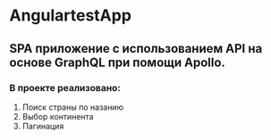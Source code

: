 # AngulartestApp
## SPA приложение с использованием API на основе GraphQL при помощи Apollo.
### В проекте реализовано:
1. Поиск страны по назанию 
2. Выбор континента
3. Пагинация
